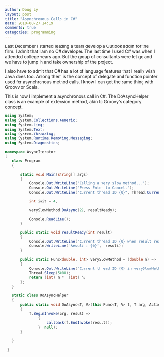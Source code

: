 ```yaml
---
author: Doug Ly
layout: post
title: "Asynchronous Calls in C#"
date: 2010-08-27 14:19
comments: true
categories: programming 
---
```


Last December I started leading a team develop a Outlook addin for the firm.
I admit that I am no C# developer. The last time I used C# was when I attended college years ago. But the group of consultants
were let go and we have to jump in and take ownership of the project.

I also have to admit that C# has a lot of language features that I really wish Java does too. Among them is the concept of delegate
and function pointer used for asynchronous method calls. I know I can get the same thing with Groovy or Scala.

<!-- more -->

This is how I implement a asynchronous call in C#. The DoAsyncHelper class is an example of extension method, akin to Groovy's category concept.

``` csharp
using System;
using System.Collections.Generic;
using System.Linq;
using System.Text;
using System.Threading;
using System.Runtime.Remoting.Messaging;
using System.Diagnostics;

namespace AsyncIterator
{
   class Program
   {

       static void Main(string[] args)
       {
           Console.Out.WriteLine("Calling a very slow method...");
           Console.Out.WriteLine("Press Enter to Cancel.");
           Console.Out.WriteLine("Current thread ID {0}", Thread.CurrentThread.GetHashCode());

           int init = 4;

           verySlowMethod.DoAsync(22, resultReady);

           Console.ReadLine();
       }

       public static void resultReady(int result)
       {
           Console.Out.WriteLine("Current thread ID {0} when result ready", Thread.CurrentThread.GetHashCode());
           Console.WriteLine("Result : {0}",  result);
       }

       public static Func<double, int> verySlowMethod = (double n) =>
       {
           Console.Out.WriteLine("Current thread ID {0} in verySlowMethod", Thread.CurrentThread.GetHashCode());
           Thread.Sleep(5000);
           return (int) n *  (int) n;
       };
   }

   static class DoAsyncHelper
   {
       public static void DoAsync<T, V>(this Func<T, V> f, T arg, Action<V> callback)
       {
           f.BeginInvoke(arg, result =>
               {
                   callback(f.EndInvoke(result));
               }, null);
       }

   }
     
 }
```


